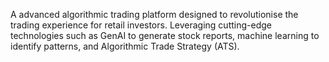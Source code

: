 A advanced algorithmic trading platform designed to revolutionise the trading experience for retail investors.
Leveraging cutting-edge technologies such as GenAI to generate stock reports, machine learning to identify patterns, and Algorithmic Trade Strategy (ATS).
